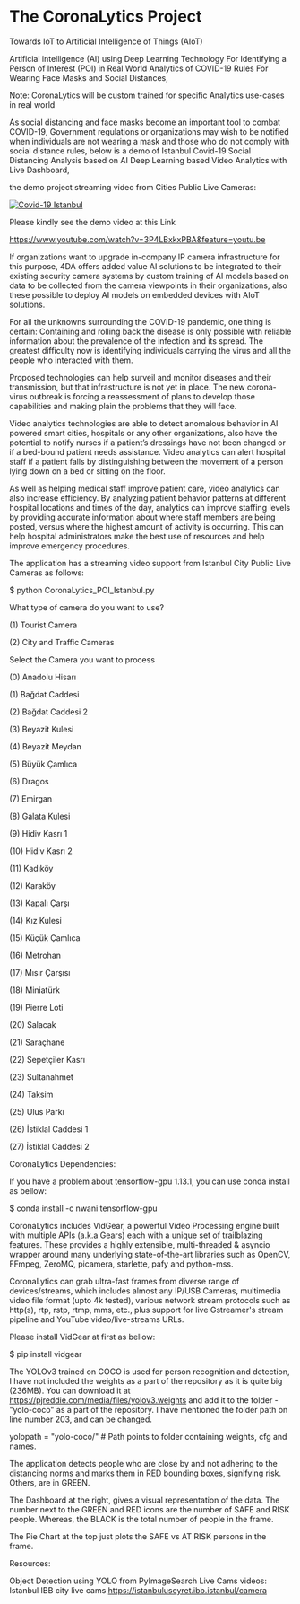 # The CoronaLytics Project
Towards IoT to Artificial Intelligence of Things (AIoT) 

Artificial intelligence (AI) using Deep Learning Technology For Identifying a Person of Interest (POI) in Real World Analytics of COVID-19 Rules For Wearing Face Masks and Social Distances,

Note: CoronaLytics will be custom trained for specific Analytics use-cases in real world 

As social distancing and face masks become an important tool to combat COVID-19, Government regulations or organizations may wish to be notified when individuals are not wearing a mask and those who do not comply with social distance rules, below is a demo of Istanbul Covid-19 Social Distancing Analysis based on AI Deep Learning based Video Analytics with Live Dashboard,

the demo project streaming video from Cities Public Live Cameras:

[![Covid-19 Istanbul](https://yt-embed.herokuapp.com/embed?v=3P4LBxkxPBA)](https://www.youtube.com/watch?v=3P4LBxkxPBA "Covid-19 Istanbul")

Please kindly see the demo video at this Link

https://www.youtube.com/watch?v=3P4LBxkxPBA&feature=youtu.be

If organizations want to upgrade in-company IP camera infrastructure for this purpose, 4DA offers added value AI solutions to be integrated to their existing security camera systems by custom training of AI models based on data to be collected from the camera viewpoints in their organizations, also these possible to deploy AI models on embedded devices with AIoT solutions.

For all the unknowns surrounding the COVID-19 pandemic, one thing is certain: Containing and rolling back the disease is only possible with reliable information about the prevalence of the infection and its spread. The greatest difficulty now is identifying individuals carrying the virus and all the people who interacted with them.

Proposed technologies can help surveil and monitor diseases and their transmission, but that infrastructure is not yet in place. The new corona-virus outbreak is forcing a reassessment of plans to develop those capabilities and making plain the problems that they will face.

Video analytics technologies are able to detect anomalous behavior in AI powered smart cities, hospitals or any other organizations, also have the potential to notify nurses if a patient’s dressings have not been changed or if a bed-bound patient needs assistance. Video analytics can alert hospital staff if a patient falls by distinguishing between the movement of a person lying down on a bed or sitting on the floor.

As well as helping medical staff improve patient care, video analytics can also increase efficiency. By analyzing patient behavior patterns at different hospital locations and times of the day, analytics can improve staffing levels by providing accurate information about where staff members are being posted, versus where the highest amount of activity is occurring. This can help hospital administrators make the best use of resources and help improve emergency procedures.

The application has a streaming video support from Istanbul City Public Live Cameras as follows:

$ python CoronaLytics_POI_Istanbul.py

What type of camera do you want to use?

 (1) Tourist Camera
 
 (2) City and Traffic Cameras
 
 
Select the Camera you want to process


(0) Anadolu Hisarı

(1) Bağdat Caddesi

(2) Bağdat Caddesi 2

(3) Beyazit Kulesi

(4) Beyazit Meydan

(5) Büyük Çamlıca

(6) Dragos

(7) Emirgan

(8) Galata Kulesi

(9) Hidiv Kasrı 1

(10) Hidiv Kasrı 2

(11) Kadıköy

(12) Karaköy

(13) Kapalı Çarşı

(14) Kız Kulesi

(15) Küçük Çamlıca

(16) Metrohan

(17) Mısır Çarşısı

(18) Miniatürk

(19) Pierre Loti

(20) Salacak

(21) Saraçhane

(22) Sepetçiler Kasrı

(23) Sultanahmet

(24) Taksim

(25) Ulus Parkı

(26) İstiklal Caddesi 1

(27) İstiklal Caddesi 2


CoronaLytics Dependencies:

If you have a problem about tensorflow-gpu 1.13.1, you can use conda install as bellow:

$ conda install -c nwani tensorflow-gpu

CoronaLytics includes VidGear, a powerful Video Processing engine built with multiple APIs (a.k.a Gears) each with a unique set of trailblazing features. These provides a highly extensible, multi-threaded & asyncio wrapper around many underlying state-of-the-art libraries such as OpenCV, FFmpeg, ZeroMQ, picamera, starlette, pafy and python-mss.

CoronaLytics can grab ultra-fast frames from diverse range of devices/streams, which includes almost any IP/USB Cameras, multimedia video file format (upto 4k tested), various network stream protocols such as http(s), rtp, rstp, rtmp, mms, etc., plus support for live Gstreamer's stream pipeline and YouTube video/live-streams URLs.

Please install VidGear at first as bellow:

$ pip install vidgear


The YOLOv3 trained on COCO is used for person recognition and detection, I have not included the weights as a part of the repository as it is quite big (236MB). You can download it at https://pjreddie.com/media/files/yolov3.weights and add it to the folder - "yolo-coco" as a part of the repository. I have mentioned the folder path on line number 203, and can be changed.

yolopath = "yolo-coco/" # Path points to folder containing weights, cfg and names.

The application detects people who are close by and not adhering to the distancing norms and marks them in RED bounding boxes, signifying risk. Others, are in GREEN.

The Dashboard at the right, gives a visual representation of the data. The number next to the GREEN and RED icons are the number of SAFE and RISK people. Whereas, the BLACK is the total number of people in the frame.

The Pie Chart at the top just plots the SAFE vs AT RISK persons in the frame.


Resources:

Object Detection using YOLO from PyImageSearch
Live Cams videos: Istanbul IBB city live cams https://istanbuluseyret.ibb.istanbul/camera
